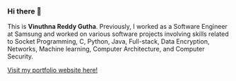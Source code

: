 ### Hi there 👋


This is **Vinuthna Reddy Gutha**. Previously, I worked as a Software Engineer at Samsung and worked on various software projects involving skills related to Socket Programming, C, Python, Java, Full-stack, Data Encryption, Networks, Machine learning, Computer Architecture, and Computer Security. 

[Visit my portfolio website here!](https://vingutha.github.io/vinuthna-main/)
